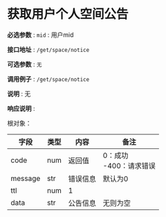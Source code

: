 # 获取用户个人空间公告

**必选参数** : `mid` : 用户mid

**接口地址** : `/get/space/notice`

**可选参数** : `无`

**调用例子** : `/get/space/notice`

**说明** : 无

**响应说明** :

根对象：

| 字段      | 类型  | 内容   | 备注                  |
|---------|-----|------|---------------------|
| code    | num | 返回值  | 0：成功<br />-400：请求错误 |
| message | str | 错误信息 | 默认为0                |
| ttl     | num | 1    |                     |
| data    | str | 公告信息 | 无则为空                |